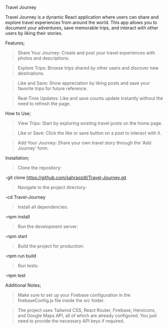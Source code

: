 Travel Journey

Travel Journey is a dynamic React application where users can share and explore travel experiences from around the world. This app allows you to document your adventures, save memorable trips, and interact with other users by liking their stories.

Features;

>Share Your Journey: Create and post your travel experiences with photos and descriptions.

>Explore Trips: Browse trips shared by other users and discover new destinations.

>Like and Save: Show appreciation by liking posts and save your favorite trips for future reference.

>Real-Time Updates: Like and save counts update instantly without the need to refresh the page.

How to Use;

>View Trips: Start by exploring existing travel posts on the home page.

>Like or Save: Click the like or save button on a post to interact with it.

>Add Your Journey: Share your own travel story through the 'Add Journey' form.

Installation;

>Clone the repository:

-git clone https://github.com/sahraozdl/Travel-Journey.git

>Navigate to the project directory:

-cd Travel-Journey

>Install all dependencies:

-npm install

>Run the development server:

-npm start

>Build the project for production:

-npm run build

>Run tests:

-npm test

Additional Notes;

>Make sure to set up your Firebase configuration in the firebaseConfig.js file inside the src folder.

>The project uses Tailwind CSS, React Router, Firebase, Heroicons, and Google Maps API, all of which are already configured. You just need to provide the necessary API keys if required.

